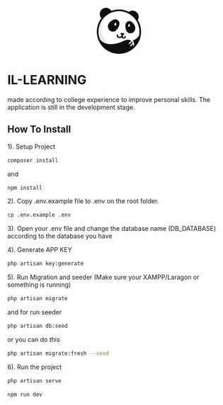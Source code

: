 <p align="center">
    <a href="https://laravel.com" target="_blank">
        <img 
            src="public/images/new-logo.png" 
            width="100" 
            alt="ALOPE Logo"
        >
    </a>
</p>

# IL-LEARNING

made according to college experience to improve personal skills. The application is still in the development stage.

## How To Install

1). Setup Project

```sh
composer install
```

and

```sh
npm install
```

2). Copy .env.example file to .env on the root folder.

```sh
cp .env.example .env
```

3). Open your .env file and change the database name (DB_DATABASE) according to the database you have

4). Generate APP KEY

```sh
php artisan key:generate
```

5). Run Migration and seeder (Make sure your XAMPP/Laragon or something is running)

```sh
php artisan migrate
```

and for run seeder

```sh
php artisan db:seed
```

or you can do this

```sh
php artisan migrate:fresh --seed
```

6). Run the project

```sh
php artisan serve
```

```sh
npm run dev
```
